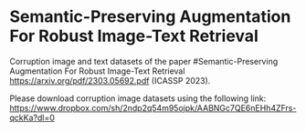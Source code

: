 # Semantic-Preserving Augmentation For Robust Image-Text Retrieval

Corruption image and text datasets of the paper #Semantic-Preserving Augmentation For Robust Image-Text Retrieval 
https://arxiv.org/pdf/2303.05692.pdf (ICASSP 2023).

Please download corruption image datasets using the following link:
https://www.dropbox.com/sh/2ndp2q54m95ojpk/AABNGc7QE6nEHh4ZFrs-qckKa?dl=0
